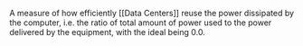 A measure of how efficiently [[Data Centers]] reuse the power dissipated by the computer, i.e. the ratio of total amount of power used to the power delivered by the equipment, with the ideal being 0.0.